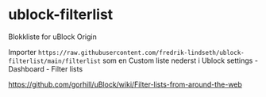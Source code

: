 # ublock-filterlist
Blokkliste for uBlock Origin

Importer `https://raw.githubusercontent.com/fredrik-lindseth/ublock-filterlist/main/filterlist` som en Custom liste nederst i Ublock settings - Dashboard - Filter lists

https://github.com/gorhill/uBlock/wiki/Filter-lists-from-around-the-web
